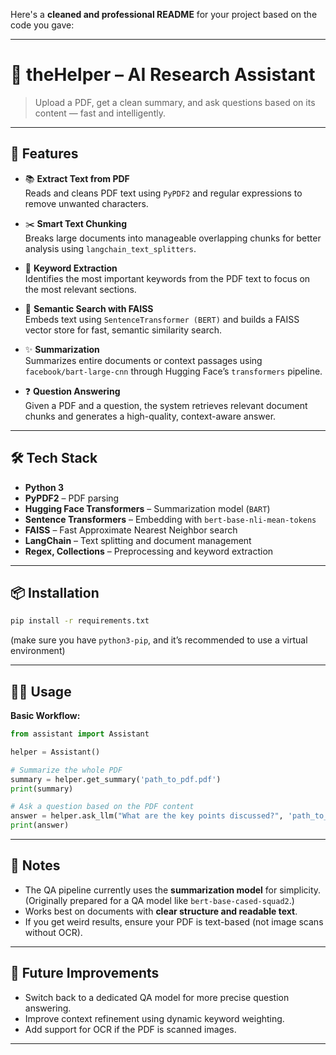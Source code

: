 Here's a **cleaned and professional README** for your project based on the code you gave:

---

# 📄 theHelper – AI Research Assistant

> Upload a PDF, get a clean summary, and ask questions based on its content — fast and intelligently.

---

## 🚀 Features

- 📚 **Extract Text from PDF**  
  Reads and cleans PDF text using `PyPDF2` and regular expressions to remove unwanted characters.

- ✂️ **Smart Text Chunking**  
  Breaks large documents into manageable overlapping chunks for better analysis using `langchain_text_splitters`.

- 🧠 **Keyword Extraction**  
  Identifies the most important keywords from the PDF text to focus on the most relevant sections.

- 🧩 **Semantic Search with FAISS**  
  Embeds text using `SentenceTransformer (BERT)` and builds a FAISS vector store for fast, semantic similarity search.

- ✨ **Summarization**  
  Summarizes entire documents or context passages using `facebook/bart-large-cnn` through Hugging Face’s `transformers` pipeline.

- ❓ **Question Answering**  
  Given a PDF and a question, the system retrieves relevant document chunks and generates a high-quality, context-aware answer.

---

## 🛠 Tech Stack

- **Python 3**
- **PyPDF2** – PDF parsing
- **Hugging Face Transformers** – Summarization model (`BART`)
- **Sentence Transformers** – Embedding with `bert-base-nli-mean-tokens`
- **FAISS** – Fast Approximate Nearest Neighbor search
- **LangChain** – Text splitting and document management
- **Regex, Collections** – Preprocessing and keyword extraction

---

## 📦 Installation

```bash
pip install -r requirements.txt
```

(make sure you have `python3-pip`, and it’s recommended to use a virtual environment)

---

## 🧑‍💻 Usage

**Basic Workflow:**

```python
from assistant import Assistant

helper = Assistant()

# Summarize the whole PDF
summary = helper.get_summary('path_to_pdf.pdf')
print(summary)

# Ask a question based on the PDF content
answer = helper.ask_llm("What are the key points discussed?", 'path_to_pdf.pdf')
print(answer)
```

---

## 📌 Notes

- The QA pipeline currently uses the **summarization model** for simplicity. (Originally prepared for a QA model like `bert-base-cased-squad2`.)
- Works best on documents with **clear structure and readable text**.
- If you get weird results, ensure your PDF is text-based (not image scans without OCR).

---

## 🧠 Future Improvements

- Switch back to a dedicated QA model for more precise question answering.
- Improve context refinement using dynamic keyword weighting.
- Add support for OCR if the PDF is scanned images.

---
